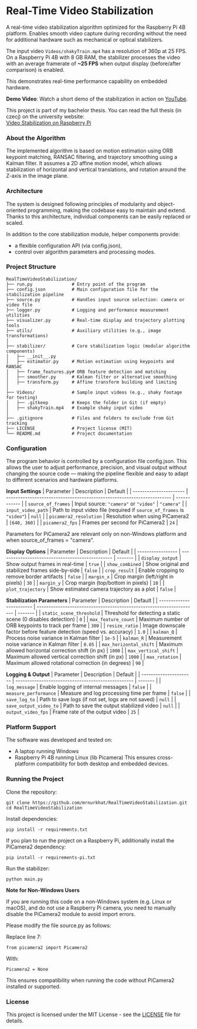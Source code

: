 # Real-Time Video Stabilization
A real-time video stabilization algorithm optimized for the Raspberry Pi 4B platform. Enables smooth video capture during recording without the need for additional hardware such as mechanical or optical stabilizers.

The input video `Videos/shakyTrain.mp4` has a resolution of 360p at 25 FPS.  
On a Raspberry Pi 4B with 8 GB RAM, the stabilizer processes the video with an average framerate of **~25 FPS** when output display (before/after comparison) is enabled.

This demonstrates real-time performance capability on embedded hardware.

**Demo Video**: Watch a short demo of the stabilization in action on [YouTube]([https://youtu.be/tQVh7EWDGOI?si=5MEIVjK4Fql8ST39]).

This project is part of my bachelor thesis. 
You can read the full thesis (in czecj) on the university website:  
[Video Stabilization on Raspberry Pi]([https://www.vut.cz/studenti/zav-prace/detail/167444])

### About the Algorithm
The implemented algorithm is based on motion estimation using ORB keypoint matching, RANSAC filtering, and trajectory smoothing using a Kalman filter. It assumes a 2D affine motion model, which allows stabilization of horizontal and vertical translations, and rotation around the Z-axis in the image plane.

### Architecture
The system is designed following principles of modularity and object-oriented programming, making the codebase easy to maintain and extend. Thanks to this architecture, individual components can be easily replaced or scaled.

In addition to the core stabilization module, helper components provide:
* a flexible configuration API (via config.json),
* control over algorithm parameters and processing modes.

### Project Structure
```
RealTimeVideoStabilization/
├── run.py               # Entry point of the program
├── config.json          # Main configuration file for the stabilization pipeline
├── source.py            # Handles input source selection: camera or video file
├── logger.py            # Logging and performance measurement utilities
├── visualizer.py        # Real-time display and trajectory plotting tools
├── utils/               # Auxiliary utilities (e.g., image transformations)
│
├── stabilizer/          # Core stabilization logic (modular algorithm components)
│   ├── __init__.py
│   ├── estimator.py     # Motion estimation using keypoints and RANSAC
│   ├── frame_features.py# ORB feature detection and matching
│   ├── smoother.py      # Kalman filter or alternative smoothing
│   ├── transform.py     # Affine transform building and limiting
│
├── Videos/              # Sample input videos (e.g., shaky footage for testing)
│   ├── .gitkeep         # Keeps the folder in Git (if empty)
│   ├── shakyTrain.mp4   # Example shaky input video
│
├── .gitignore           # Files and folders to exclude from Git tracking
├── LICENSE              # Project license (MIT)
└── README.md            # Project documentation
```

### Configuration
The program behavior is controlled by a configuration file config.json. This allows the user to adjust performance, precision, and visual output without changing the source code — making the pipeline flexible and easy to adapt to different scenarios and hardware platforms.

**Input Settings**
| Parameter              | Description                                                            | Default      |
| ---------------------- | ---------------------------------------------------------------------- | ------------ |
| `source_of_frames`     | Input source: `"camera"` or `"video"`                                  | `"camera"`   |
| `input_video_path`     | Path to input video file (required if `source_of_frames` is `"video"`) | `null`       |
| `picamera2_resolution` | Resolution when using PiCamera2                                        | `[640, 360]` |
| `picamera2_fps`        | Frames per second for PiCamera2                                        | `24`         |

Parameters for PiCamera2 are relevant only on non-Windows platform and when source_of_frames = "camera".

**Display Options**
| Parameter         | Description                                      | Default |
| ----------------- | ------------------------------------------------ | ------- |
| `display_output`  | Show output frames in real-time                  | `true`  |
| `show_combined`   | Show original and stabilized frames side-by-side | `false` |
| `crop_result`     | Enable cropping to remove border artifacts       | `false` |
| `margin_x`        | Crop margin (left/right in pixels)               | `30`    |
| `margin_y`        | Crop margin (top/bottom in pixels)               | `10`    |
| `plot_trajectory` | Show estimated camera trajectory as a plot       | `false` |

**Stabilization Parameters**
| Parameter                | Description                                                          | Default |
| ------------------------ | -------------------------------------------------------------------- | ------- |
| `static_scene_threshold` | Threshold for detecting a static scene (0 disables detection)        | `0`     |
| `max_feature_count`      | Maximum number of ORB keypoints to track per frame                   | `300`   |
| `resize_ratio`           | Image downscale factor before feature detection (speed vs. accuracy) | `1.0`   |
| `kalman_Q`               | Process noise variance in Kalman filter                              | `1e-5`  |
| `kalman_R`               | Measurement noise variance in Kalman filter                          | `0.05`  |
| `max_horizontal_shift`   | Maximum allowed horizontal correction shift (in px)                  | `1000`  |
| `max_vertical_shift`     | Maximum allowed vertical correction shift (in px)                    | `1000`  |
| `max_rotation`           | Maximum allowed rotational correction (in degrees)                   | `90`    |

**Logging & Output**
| Parameter              | Description                                        | Default |
| ---------------------- | -------------------------------------------------- | ------- |
| `log_message`          | Enable logging of internal messages                | `false` |
| `measure_performance`  | Measure and log processing time per frame          | `false` |
| `save_log_to`          | Path to save logs (if not set, logs are not saved) | `null`  |
| `save_output_video_to` | Path to save the output stabilized video           | `null`  |
| `output_video_fps`     | Frame rate of the output video                     | `25`    |

### Platform Support
The software was developed and tested on:
* A laptop running Windows
* Raspberry Pi 4B running Linux (lib Picamera)
This ensures cross-platform compatibility for both desktop and embedded devices.

### Running the Project
Clone the repository:
```
git clone https://github.com/mrnurkhat/RealTimeVideoStabilization.git
cd RealTimeVideoStabilization
```

Install dependencies:

```
pip install -r requirements.txt
```

If you plan to run the project on a Raspberry Pi, additionally install the PiCamera2 dependency:

```
pip install -r requirements-pi.txt
```

Run the stabilizer:

```
python main.py
```

**Note for Non-Windows Users**

If you are running this code on a non-Windows system (e.g. Linux or macOS), and do not use a Raspberry Pi camera, you need to manually disable the PiCamera2 module to avoid import errors.

Please modify the file source.py as follows:

Replace line 7:
```
from picamera2 import Picamera2
```
With:
```
Picamera2 = None
```
This ensures compatibility when running the code without PiCamera2 installed or supported.

### License
This project is licensed under the MIT License - see the [LICENSE](LICENSE) file for details.

